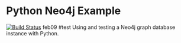 Python Neo4j Example 
===================

[![Build Status](https://api.shippable.com/projects/54218f4678826375c3f0d266/badge?branchName=master)](https://app.shippable.com/projects/54218f4678826375c3f0d266/builds/latest)
feb09
#test
Using and testing a Neo4j graph database instance with Python.
